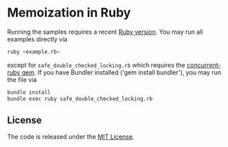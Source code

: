 # Memoization in Ruby

Running the samples requires a recent [Ruby version](https://www.ruby-lang.org/en/downloads/).
You may run all examples directly via

```sh
ruby <example.rb>
```

except for `safe_double_checked_locking.rb` which requires the
[concurrent-ruby gem](https://github.com/ruby-concurrency/concurrent-ruby).
If you have Bundler installed ('gem install bundler'), you may run the file via

```sh
bundle install
bundle exec ruby safe_double_checked_locking.rb
```

## License

The code is released under the [MIT License](http://www.opensource.org/licenses/MIT).


